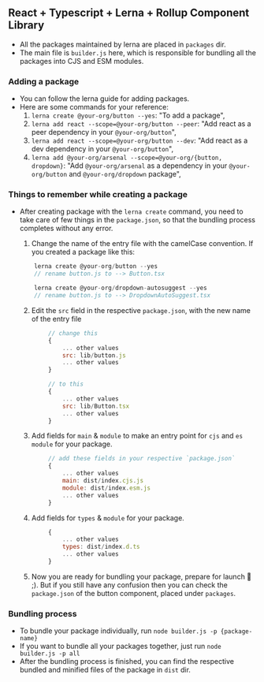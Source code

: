 ## React + Typescript + Lerna + Rollup Component Library

* All the packages maintained by lerna are placed in `packages` dir.
* The main file is `builder.js` here, which is responsible for bundling all the packages into CJS and ESM modules.

### Adding a package
* You can follow the lerna guide for adding packages.
* Here are some commands for your reference:
	1. `lerna create @your-org/button --yes`: "To add a package",
	2. `lerna add react --scope=@your-org/button --peer`: "Add react as a peer dependency in your `@your-org/button`",
	3. `lerna add react --scope=@your-org/button --dev`: "Add react as a dev dependency in your `@your-org/button`",
	4. `lerna add @your-org/arsenal --scope=@your-org/{button, dropdown}`: "Add `@your-org/arsenal` as a dependency in your `@your-org/button` and `@your-org/dropdown` package",

### Things to remember while creating a package
* After creating package with the `lerna create` command, you need to take care of few things in the `package.json`, so that the bundling process completes without any error. 
	1. Change the name of the entry file with the camelCase convention. If you created a package like this:
	````js
		lerna create @your-org/button --yes
		// rename button.js to --> Button.tsx

		lerna create @your-org/dropdown-autosuggest --yes
		// rename button.js to --> DropdownAutoSuggest.tsx
	````

	2. Edit the `src` field in the respective `package.json`, with the new name of the entry file
	````js
			// change this
			{																					
				... other values												
				src: lib/button.js		  					
				... other values												
			}																					

			// to this
			{																					
				... other values												
				src: lib/Button.tsx		  					
				... other values												
			}	
	````

	3. Add fields for `main` & `module` to make an entry point for `cjs` and `es module` for your package.
	````js
			// add these fields in your respective `package.json`
			{																					
				... other values												
				main: dist/index.cjs.js
				module: dist/index.esm.js
				... other values												
			}	
	````

	4. Add fields for `types` & `module` for your package.
	````js
			{																					
				... other values												
				types: dist/index.d.ts
				... other values												
			}	
	````

	5. Now you are ready for bundling your package, prepare for launch 🚀 ;). But if you still have any confusion then you can check the `package.json` of the button component, placed under `packages`.

### Bundling process
* To bundle your package individually, run `node builder.js -p {package-name}`
* If you want to bundle all your packages together, just run `node builder.js -p all`
* After the bundling process is finished, you can find the respective bundled and minified files of the package in `dist` dir.